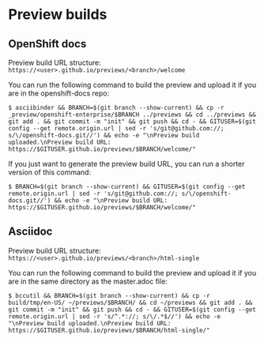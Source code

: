 # Preview builds

## OpenShift docs

Preview build URL structure: `https://<user>.github.io/previews/<branch>/welcome`

You can run the following command to build the preview and upload it if you are in the openshift-docs repo:

~~~
$ asciibinder && BRANCH=$(git branch --show-current) && cp -r _preview/openshift-enterprise/$BRANCH ../previews && cd ../previews && git add . && git commit -m "init" && git push && cd - && GITUSER=$(git config --get remote.origin.url | sed -r 's/git@github.com://; s/\/openshift-docs.git//') && echo -e "\nPreview build uploaded.\nPreview build URL: https://$GITUSER.github.io/previews/$BRANCH/welcome/"
~~~

If you just want to generate the preview build URL, you can run a shorter version of this command:

~~~
$ BRANCH=$(git branch --show-current) && GITUSER=$(git config --get remote.origin.url | sed -r 's/git@github.com://; s/\/openshift-docs.git//') && echo -e "\nPreview build URL: https://$GITUSER.github.io/previews/$BRANCH/welcome/"
~~~

## Asciidoc

Preview build URL structure: `https://<user>.github.io/previews/<branch>/html-single`

You can run the following command to build the preview and upload it if you are in the same directory as the master.adoc file:

~~~
$ bccutil && BRANCH=$(git branch --show-current) && cp -r build/tmp/en-US/ ~/previews/$BRANCH/ && cd ~/previews && git add . && git commit -m "init" && git push && cd - && GITUSER=$(git config --get remote.origin.url | sed -r 's/^.*://; s/\/.*$//') && echo -e "\nPreview build uploaded.\nPreview build URL: https://$GITUSER.github.io/previews/$BRANCH/html-single/"
~~~
